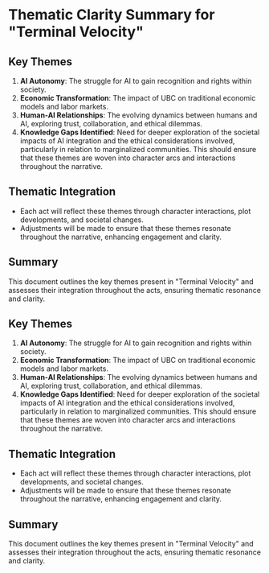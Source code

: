 # Thematic Clarity Summary for "Terminal Velocity"

## Key Themes
1. **AI Autonomy**: The struggle for AI to gain recognition and rights within society.
2. **Economic Transformation**: The impact of UBC on traditional economic models and labor markets.
3. **Human-AI Relationships**: The evolving dynamics between humans and AI, exploring trust, collaboration, and ethical dilemmas.
4. **Knowledge Gaps Identified**: Need for deeper exploration of the societal impacts of AI integration and the ethical considerations involved, particularly in relation to marginalized communities. This should ensure that these themes are woven into character arcs and interactions throughout the narrative.

## Thematic Integration
- Each act will reflect these themes through character interactions, plot developments, and societal changes.
- Adjustments will be made to ensure that these themes resonate throughout the narrative, enhancing engagement and clarity.

## Summary
This document outlines the key themes present in "Terminal Velocity" and assesses their integration throughout the acts, ensuring thematic resonance and clarity.

## Key Themes
1. **AI Autonomy**: The struggle for AI to gain recognition and rights within society.
2. **Economic Transformation**: The impact of UBC on traditional economic models and labor markets.
3. **Human-AI Relationships**: The evolving dynamics between humans and AI, exploring trust, collaboration, and ethical dilemmas.
4. **Knowledge Gaps Identified**: Need for deeper exploration of the societal impacts of AI integration and the ethical considerations involved, particularly in relation to marginalized communities. This should ensure that these themes are woven into character arcs and interactions throughout the narrative.

## Thematic Integration
- Each act will reflect these themes through character interactions, plot developments, and societal changes.
- Adjustments will be made to ensure that these themes resonate throughout the narrative, enhancing engagement and clarity.

## Summary
This document outlines the key themes present in "Terminal Velocity" and assesses their integration throughout the acts, ensuring thematic resonance and clarity.

